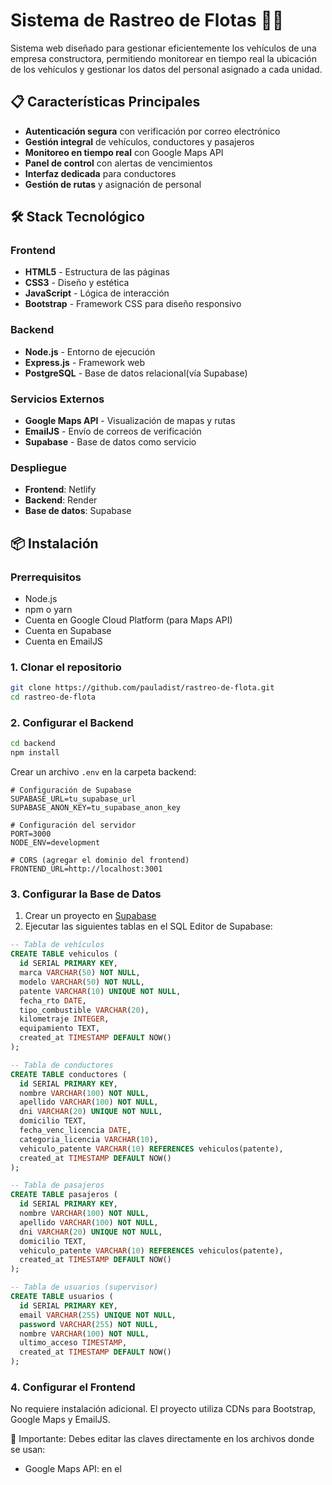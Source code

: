 # Sistema de Rastreo de Flotas 🚗📍

Sistema web diseñado para gestionar eficientemente los vehículos de una empresa constructora, permitiendo monitorear en tiempo real la ubicación de los vehículos y gestionar los datos del personal asignado a cada unidad.

## 📋 Características Principales

- **Autenticación segura** con verificación por correo electrónico
- **Gestión integral** de vehículos, conductores y pasajeros
- **Monitoreo en tiempo real** con Google Maps API
- **Panel de control** con alertas de vencimientos
- **Interfaz dedicada** para conductores
- **Gestión de rutas** y asignación de personal

## 🛠️ Stack Tecnológico

### Frontend
- **HTML5** - Estructura de las páginas
- **CSS3** - Diseño y estética
- **JavaScript** - Lógica de interacción
- **Bootstrap** - Framework CSS para diseño responsivo

### Backend
- **Node.js** - Entorno de ejecución
- **Express.js** - Framework web
- **PostgreSQL** - Base de datos relacional(vía Supabase)

### Servicios Externos
- **Google Maps API** - Visualización de mapas y rutas
- **EmailJS** - Envío de correos de verificación
- **Supabase** - Base de datos como servicio

### Despliegue
- **Frontend**: Netlify
- **Backend**: Render
- **Base de datos**: Supabase

## 📦 Instalación

### Prerrequisitos

- Node.js
- npm o yarn
- Cuenta en Google Cloud Platform (para Maps API)
- Cuenta en Supabase
- Cuenta en EmailJS

### 1. Clonar el repositorio

```bash
git clone https://github.com/pauladist/rastreo-de-flota.git
cd rastreo-de-flota
```

### 2. Configurar el Backend

```bash
cd backend
npm install
```

Crear un archivo `.env` en la carpeta backend:

```env
# Configuración de Supabase
SUPABASE_URL=tu_supabase_url
SUPABASE_ANON_KEY=tu_supabase_anon_key

# Configuración del servidor
PORT=3000
NODE_ENV=development

# CORS (agregar el dominio del frontend)
FRONTEND_URL=http://localhost:3001
```

### 3. Configurar la Base de Datos

1. Crear un proyecto en [Supabase](https://supabase.com)
2. Ejecutar las siguientes tablas en el SQL Editor de Supabase:

```sql
-- Tabla de vehículos
CREATE TABLE vehiculos (
  id SERIAL PRIMARY KEY,
  marca VARCHAR(50) NOT NULL,
  modelo VARCHAR(50) NOT NULL,
  patente VARCHAR(10) UNIQUE NOT NULL,
  fecha_rto DATE,
  tipo_combustible VARCHAR(20),
  kilometraje INTEGER,
  equipamiento TEXT,
  created_at TIMESTAMP DEFAULT NOW()
);

-- Tabla de conductores
CREATE TABLE conductores (
  id SERIAL PRIMARY KEY,
  nombre VARCHAR(100) NOT NULL,
  apellido VARCHAR(100) NOT NULL,
  dni VARCHAR(20) UNIQUE NOT NULL,
  domicilio TEXT,
  fecha_venc_licencia DATE,
  categoria_licencia VARCHAR(10),
  vehiculo_patente VARCHAR(10) REFERENCES vehiculos(patente),
  created_at TIMESTAMP DEFAULT NOW()
);

-- Tabla de pasajeros
CREATE TABLE pasajeros (
  id SERIAL PRIMARY KEY,
  nombre VARCHAR(100) NOT NULL,
  apellido VARCHAR(100) NOT NULL,
  dni VARCHAR(20) UNIQUE NOT NULL,
  domicilio TEXT,
  vehiculo_patente VARCHAR(10) REFERENCES vehiculos(patente),
  created_at TIMESTAMP DEFAULT NOW()
);

-- Tabla de usuarios (supervisor)
CREATE TABLE usuarios (
  id SERIAL PRIMARY KEY,
  email VARCHAR(255) UNIQUE NOT NULL,
  password VARCHAR(255) NOT NULL,
  nombre VARCHAR(100) NOT NULL,
  ultimo_acceso TIMESTAMP,
  created_at TIMESTAMP DEFAULT NOW()
);
```

### 4. Configurar el Frontend

No requiere instalación adicional. El proyecto utiliza CDNs para Bootstrap, Google Maps y EmailJS.

📍 Importante: Debes editar las claves directamente en los archivos donde se usan:

- Google Maps API: en el <script> de carga del mapa.
- EmailJS: en los métodos emailjs.send() de los formularios.

### 5. Configurar APIs Externas

#### Google Maps API
1. Ir a [Google Cloud Console](https://console.cloud.google.com)
2. Crear un nuevo proyecto o seleccionar uno existente
3. Habilitar las APIs: Maps JavaScript API, Geocoding API, Directions API
4. Crear credenciales (API Key)
5. Configurar restricciones de dominio para seguridad

#### EmailJS
1. Crear cuenta en [EmailJS](https://www.emailjs.com)
2. Configurar un servicio de email (Gmail, Outlook, etc.)
3. Crear un template para el código de verificación
4. Obtener las claves: Public Key, Service ID, Template ID

## 🚀 Ejecución

### Desarrollo Local

1. **Iniciar el backend:**
```bash
cd backend
npm run dev
# El servidor estará disponible en http://localhost:3000
```

2. **Servir el frontend:**
```bash
cd frontend
# Usar un servidor local, por ejemplo:
python -m http.server 3001
# O usando Live Server en VS Code
# El frontend estará disponible en http://localhost:3001
```

## 📱 Uso del Sistema

### Acceso del Supervisor
1. Acceder a la URL del frontend
2. Iniciar sesión con credenciales registradas
3. Verificar identidad con código enviado por email
4. Acceder al panel principal

### Funcionalidades Principales
- **Dashboard**: Vista general de vehículos, conductores y vencimientos
- **Gestión de Vehículos**: CRUD completo de la flota
- **Gestión de Personal**: CRUD completo de conductores y pasajeros
- **Centro de Monitoreo**: Visualización en tiempo real de vehículos activos

### Interfaz del Conductor
Acceder a: `[frontend-url]/templates/seguimiento.html?dni=[dni_conductor]`

## 🏗️ Estructura del Proyecto

```
rastreo-de-flota/
├── backend/
│   ├── .env             
│   ├── server.js        
│   └── package.json
├── frontend/
│   ├── css/             
│   ├── js/              
│   ├── templates/      
│   ├── img/        
│   └── index.html     
└── README.md
```

## 🔒 Seguridad

- Autenticación en dos pasos con verificación por email
- Variables de entorno para claves sensibles
- Configuración CORS para el backend
- Validación de datos en frontend y backend

## 🚀 Despliegue en Producción

### Frontend (Netlify)
1. Conectar repositorio de GitHub
2. Configurar build settings si es necesario
3. Agregar variables de entorno en Netlify

### Backend (Render)
1. Conectar repositorio de GitHub
2. Configurar variables de entorno
3. El servicio se reiniciará automáticamente con cada push

## 📄 Licencia

Este proyecto fue desarrollado como trabajo académico para la materia de Metodología y Testing.

## 👥 Autores

- Paula Distefano
- Lucía Salvi  
- Yael Zuna

---

⭐ Si este proyecto te resultó útil, no olvides darle una estrella en GitHub!
